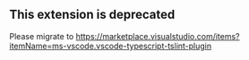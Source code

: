 ## This extension is deprecated

Please migrate to https://marketplace.visualstudio.com/items?itemName=ms-vscode.vscode-typescript-tslint-plugin

